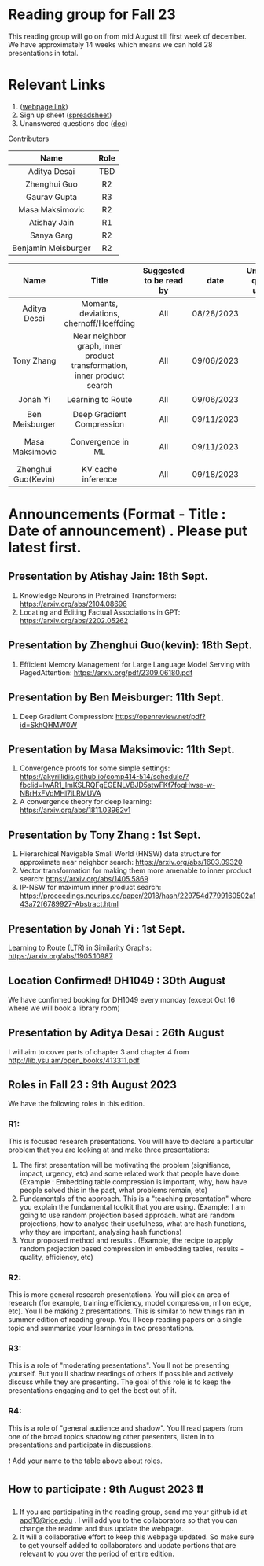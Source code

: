 # Reading group for Fall 23 
This reading group will go on from mid August till first week of december. We have approximately 14 weeks which means we can hold 28 presentations in total.
# Relevant Links
1. ([webpage link](https://apd10.github.io/RG-Fall-23/))
2. Sign up sheet ([spreadsheet](https://docs.google.com/spreadsheets/d/1d2h9ndz9gtsQKnr7BkshowLjWjBSavc2pTqVGHs97uM/edit#gid=0))
3. Unanswered questions doc ([doc](https://docs.google.com/document/d/1hfLuDhQOH9LCGR1zcUuVny1o1aEK2BpQevwe6Ma60mc/edit?usp=sharing))

Contributors

|        **Name**        | **Role** |
|:-----------------------:|:-----------:|
| Aditya Desai | TBD |
| Zhenghui Guo | R2  |
| Gaurav Gupta | R3  |
| Masa Maksimovic | R2 |
| Atishay Jain | R1  |
| Sanya Garg | R2 |
| Benjamin Meisburger | R2 |

|        **Name**        | **Title** | **Suggested to be read by** | **date** | **Unanswered questions updated?** | slides |
|:-----------------------:|:-----------:|:-----------:|:--------:|:--------:|:--------:|
| Aditya Desai | Moments, deviations, chernoff/Hoeffding | All | 08/28/2023 | Yes | N.A |
| Tony Zhang | Near neighbor graph, inner product transformation, inner product search | All | 09/06/2023 | &#10071; | &#10071; |
| Jonah Yi | Learning to Route | All | 09/06/2023 | &#10071; | &#10071; |
| Ben Meisburger | Deep Gradient Compression | All | 09/11/2023 | Yes | [Slides](https://docs.google.com/presentation/d/13_4C_rVIMUgSwd4_h7OzJvE_ATiirp2cv46h4-4ugaQ/edit?usp=sharing) |
| Masa Maksimovic | Convergence in ML | All | 09/11/2023 | Yes | Attached above as .pdf |
| Zhenghui Guo(Kevin) | KV cache inference | All | 09/18/2023 | &#10071; | &#10071; |

# Announcements (Format -  Title : Date of announcement) . Please put latest first. 

## Presentation by Atishay Jain: 18th Sept.
1. Knowledge Neurons in Pretrained Transformers: https://arxiv.org/abs/2104.08696
2. Locating and Editing Factual Associations in GPT: https://arxiv.org/abs/2202.05262

## Presentation by Zhenghui Guo(kevin): 18th Sept.
1. Efficient Memory Management for Large Language Model Serving with PagedAttention: https://arxiv.org/pdf/2309.06180.pdf
 
## Presentation by Ben Meisburger: 11th Sept.
1. Deep Gradient Compression: https://openreview.net/pdf?id=SkhQHMW0W

## Presentation by Masa Maksimovic: 11th Sept.
1. Convergence proofs for some simple settings: https://akyrillidis.github.io/comp414-514/schedule/?fbclid=IwAR1_ImKSLRQFgEGENLVBJD5stwFKf7fogHwse-w-NBrHxFVdMHl7iLRMUVA
2. A convergence theory for deep learning: https://arxiv.org/abs/1811.03962v1

## Presentation by Tony Zhang : 1st Sept.
1. Hierarchical Navigable Small World (HNSW) data structure for approximate near neighbor search: https://arxiv.org/abs/1603.09320
2. Vector transformation for making them more amenable to inner product search: https://arxiv.org/abs/1405.5869
3. IP-NSW for maximum inner product search: https://proceedings.neurips.cc/paper/2018/hash/229754d7799160502a143a72f6789927-Abstract.html

## Presentation by Jonah Yi : 1st Sept.
Learning to Route (LTR) in Similarity Graphs: https://arxiv.org/abs/1905.10987

## Location Confirmed! DH1049 : 30th August
We have confirmed booking for DH1049 every monday (except Oct 16 where we will book a library room)

## Presentation by Aditya Desai : 26th August
I will aim to cover parts of chapter 3 and chapter 4 from http://lib.ysu.am/open_books/413311.pdf

## Roles in Fall 23 : 9th August 2023

We have the following roles in this edition.

### R1:
This is focused research presentations. You will have to declare a particular problem that you are looking at and make three presentations: 
1. The first presentation will be motivating the problem (signifiance, impact, urgency, etc) and some related work that people have done. (Example :  Embedding table compression is important, why, how have people solved this in the past, what problems remain, etc)
2. Fundamentals of the approach. This is a "teaching presentation" where you explain the fundamental toolkit that you are using. (Example: I am going to use random projection based approach. what are random projections, how to analyse their usefulness, what are hash functions, why they are important, analysing hash functions)
3. Your proposed method and results . (Example, the recipe to apply random projection based compression in embedding tables, results - quality, efficiency, etc)


### R2:
This is more general research presentations. You will pick an area of research (for example, training efficiency, model compression, ml on edge, etc). You ll be making 2 presentations. This is similar to how things ran in summer edition of reading group. 
You ll  keep reading papers on a single topic and summarize your learnings in two presentations. 

### R3:
This is a role of "moderating presentations". You ll not be presenting yourself. But you ll shadow readings of others if possible and actively discuss while they are presenting. The goal of this role is to keep the presentations engaging and to get the best out of it.

### R4: 
This is a role of "general audience and shadow". You ll read papers from one of the broad topics shadowing other presenters, listen in to presentations and participate in discussions.

&#10071; Add your name to the table above about roles.

## How to participate : 9th August 2023 &#10071;&#10071;
1. If you are participating in the reading group, send me your github id at apd10@rice.edu . I will add you to the collaborators so that you can change the readme and thus update the webpage.
2. It will a collaborative effort to keep this webpage updated. So make sure to get yourself added to collaborators and update portions that are relevant to you over the period of entire edition.
   

